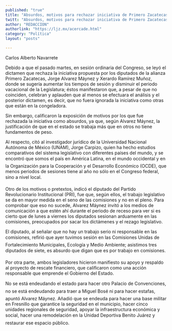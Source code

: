 ```yaml
---
published: "true"
title: "Absurdos, motivos para rechazar iniciativa de Primero Zacatecas"
twitt: "Absurdos, motivos para rechazar iniciativa de Primero Zacatecas"
author: "REDACCION"
authorlink: "https://ljz.mx/acercade.html"
category: "Política"
layout: "posts"

---
```



  Carlos Alberto Navarrete



  Debido a que el pasado martes, en sesión ordinaria del Congreso, se leyó el dictamen que rechaza la iniciativa propuesta por los diputados de la alianza Primero Zacatecas, Jorge Alvarez Máynez y Xerardo Ramírez Muñoz, donde se sugería aumentar los tiempos de sesión y disminuir el periodo vacacional de la Legislatura; éstos manifestaron que, a pesar de que no coinciden, celebran y aplauden que al menos se efectuara el análisis y el posterior dictamen, es decir, que no fuera ignorada la iniciativa como otras que están en la congeladora.



  Sin embargo, calificaron la exposición de motivos por los que fue rechazada la iniciativa como absurdos, ya que, según Alvarez Máynez, la justificación de que en el estado se trabaja más que en otros no tiene fundamentos de peso.



  Al respecto, citó al investigador jurídico de la Universidad Nacional Autónoma de México (UNAM), Jorge Carpizo, quien ha hecho estudios comparativos del sistema legislativo con diferentes países del mundo, y se encontró que somos el país en América Latina, en el mundo occidental y en la Organización para la Cooperación y el Desarrollo Económico (OCDE), que menos periodos de sesiones tiene al año no sólo en el Congreso federal, sino a nivel local.



  Otro de los motivos o pretextos, indicó el diputado del Partido Revolucionario Institucional (PRI), fue que, según ellos, el trabajo legislativo se da en mayor medida en el seno de las comisiones y no en el pleno. Para comprobar que eso no sucede, Alvarez Máynez invitó a los medios de comunicación a que estén ahí durante el periodo de receso para ver si es cierto que de lunes a viernes los diputados sesionan arduamente en las comisiones, preocupados por sacar los dictámenes y el rezago legislativo.



  El diputado, al señalar que no hay un trabajo serio ni responsable en las comisiones, refirió que ayer tuvimos sesión en las Comisiones Unidas de Fortalecimiento Municipales, Ecología y Medio Ambiente; asistimos tres diputados de siete, es absurdo que digan que es por trabajo en comisiones.



  Por otra parte, ambos legisladores hicieron manifiesto su apoyo y respaldo al proyecto de rescate financiero, que calificaron como una acción responsable que emprende el Gobierno del Estado.



  No se está endeudando el estado para hacer otro Palacio de Convenciones, no se está endeudando para traer a Miguel Bosé ni para hacer estafas, apuntó Alvarez Máynez. Añadió que se endeuda para hacer una base militar en Fresnillo que garantice la seguridad en el municipio, hacer cinco unidades regionales de seguridad, apoyar la infraestructura económica y social, hacer una remodelación en la Unidad Deportiva Benito Juárez y restaurar ese espacio público.



   

